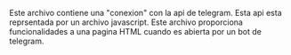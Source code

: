 Este archivo contiene una "conexion" con la api de telegram. Esta api esta reprsentada por un archivo javascript. Este archivo proporciona funcionalidades a una pagina HTML cuando es abierta por un bot de telegram.

